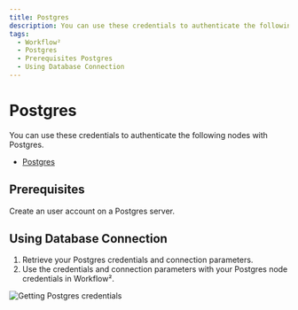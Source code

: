 ```yaml
---
title: Postgres
description: You can use these credentials to authenticate the following nodes with Postgres. Find the Prerequisites and how using database connection.
tags:
  - Workflow²
  - Postgres
  - Prerequisites Postgres
  - Using Database Connection
---
```


# Postgres

You can use these credentials to authenticate the following nodes with Postgres.
- [Postgres](/workflow/integrations/nodes/workflow-nodes-base.postgres/)

## Prerequisites

Create an user account on a Postgres server. 

## Using Database Connection

1. Retrieve your Postgres credentials and connection parameters.
2. Use the credentials and connection parameters with your Postgres node credentials in Workflow².

![Getting Postgres credentials](/_images/integrations/credentials/postgres/using-database-connection.gif)
